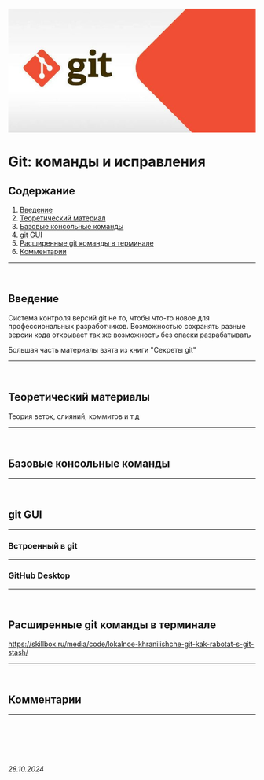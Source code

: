 ![git-image](../assets/git.jpg)

# **Git**: команды и исправления

## Содержание

1. [Введение](./git.md#введение)
2. [Теоретический материал](./git.md#теоретический-материалы)
3. [Базовые консольные команды](./git.md#базовые-консольные-команды)
4. [git GUI](./git#git-gui)
5. [Расширенные git команды в терминале](./git.md#расширенные-git-команды-в-терминале)
6. [Комментарии](./git.md#комментарии)

---

<br>

## Введение

Система контроля версий git не то, чтобы что-то новое для профессиональных разработчиков. Возможностью сохранять разные версии кода открывает так же возможность без опаски разрабатывать 

Большая часть материалы взята из книги "Секреты git"

---

<br>

## Теоретический материалы

Теория веток, слияний, коммитов и т.д

---

<br>

## Базовые консольные команды

---

<br>


## git GUI

---

### Встроенный в git 

---


### GitHub Desktop



---

<br>

## Расширенные git команды в терминале

https://skillbox.ru/media/code/lokalnoe-khranilishche-git-kak-rabotat-s-git-stash/

---

<br>

## Комментарии

---

<br><br>
<br><br>

###### 28.10.2024